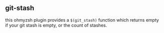 ## git-stash

this ohmyzsh plugin provides a `$(git_stash)` function which returns empty if your git stash is empty, or the count of stashes.
